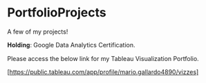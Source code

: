 # PortfolioProjects
A few of my projects!

𝐇𝐨𝐥𝐝𝐢𝐧𝐠: Google Data Analytics Certification.

Please access the below link for my Tableau Visualization Portfolio.

[https://public.tableau.com/app/profile/mario.gallardo4890/vizzes]
